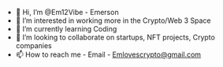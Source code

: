 - 👋 Hi, I’m @Em12Vibe - Emerson 
- 👀 I’m interested in working more in the Crypto/Web 3 Space
- 🌱 I’m currently learning Coding
- 💞️ I’m looking to collaborate on startups, NFT projects, Crypto companies
- 📫 How to reach me - Email - Emlovescrypto@gmail.com

<!---
Em12Vibe/Em12Vibe is a ✨ special ✨ repository because its `README.md` (this file) appears on your GitHub profile.
You can click the Preview link to take a look at your changes.
--->
